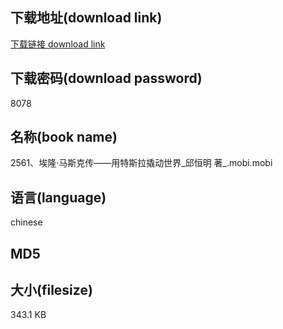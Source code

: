 ## 下载地址(download link)
[下载链接 download link](https://tutu365.netlify.app/?s=2561%E3%80%81%E5%9F%83%E9%9A%86%C2%B7%E9%A9%AC%E6%96%AF%E5%85%8B%E4%BC%A0%E2%80%94%E2%80%94%E7%94%A8%E7%89%B9%E6%96%AF%E6%8B%89%E6%92%AC%E5%8A%A8%E4%B8%96%E7%95%8C_%E9%82%B1%E6%81%92%E6%98%8E+%E8%91%97_.mobi)

## 下载密码(download password)
8078

## 名称(book name)
2561、埃隆·马斯克传——用特斯拉撬动世界_邱恒明 著_.mobi.mobi

## 语言(language)
chinese

## MD5


## 大小(filesize)
343.1 KB
